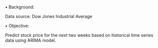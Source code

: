 • Background:

Data source: Dow Jones Industrial Average 

• Objective:

Predict stock price for the next two weeks based on historical time series data using ARIMA model.
